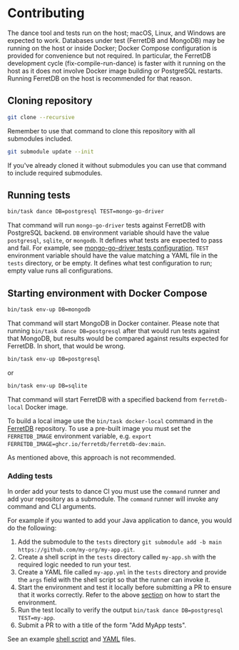# Contributing

The dance tool and tests run on the host; macOS, Linux, and Windows are expected to work.
Databases under test (FerretDB and MongoDB) may be running on the host or inside Docker;
Docker Compose configuration is provided for convenience but not required.
In particular, the FerretDB development cycle (fix-compile-run-dance) is faster with it running on the host
as it does not involve Docker image building or PostgreSQL restarts.
Running FerretDB on the host is recommended for that reason.

## Cloning repository

```sh
git clone --recursive
```

Remember to use that command to clone this repository with all submodules included.

```sh
git submodule update --init
```

If you've already cloned it without submodules you can use that command
to include required submodules.

## Running tests

```sh
bin/task dance DB=postgresql TEST=mongo-go-driver
```

That command will run `mongo-go-driver` tests against FerretDB with PostgreSQL backend.
`DB` environment variable should have the value `postgresql`, `sqlite`, or `mongodb`.
It defines what tests are expected to pass and fail.
For example, see [mongo-go-driver tests configuration](https://github.com/FerretDB/dance/blob/main/tests/mongo-go-driver.yml).
`TEST` environment variable should have the value matching a YAML file in the `tests` directory, or be empty.
It defines what test configuration to run; empty value runs all configurations.

## Starting environment with Docker Compose

```sh
bin/task env-up DB=mongodb
```

That command will start MongoDB in Docker container.
Please note that running `bin/task dance DB=postgresql` after that would run tests against that MongoDB,
but results would be compared against results expected for FerretDB.
In short, that would be wrong.

```sh
bin/task env-up DB=postgresql
```

or

```sh
bin/task env-up DB=sqlite
```

That command will start FerretDB with a specified backend from `ferretdb-local` Docker image.

To build a local image use the `bin/task docker-local` command in the [FerretDB](https://github.com/FerretDB/FerretDB) repository.
To use a pre-built image you must set the `FERRETDB_IMAGE` environment variable,
e.g. `export FERRETDB_IMAGE=ghcr.io/ferretdb/ferretdb-dev:main`.

As mentioned above, this approach is not recommended.

### Adding tests

In order add your tests to dance CI you must use the `command` runner and add your repository as a submodule.
The `command` runner will invoke any command and CLI arguments.

For example if you wanted to add your Java application to dance, you would do the following:

1. Add the submodule to the `tests` directory `git submodule add -b main https://github.com/my-org/my-app.git`.
2. Create a shell script in the `tests` directory called `my-app.sh` with the required logic needed to run your test.
3. Create a YAML file called `my-app.yml` in the `tests` directory
   and provide the `args` field with the shell script so that the runner can invoke it.
4. Start the environment and test it locally before submitting a PR to ensure that it works correctly.
   Refer to the above [section](#starting-environment-with-docker-compose)
   on how to start the environment.
5. Run the test locally to verify the output `bin/task dance DB=postgresql TEST=my-app`.
6. Submit a PR to with a title of the form "Add MyApp tests".

See an example [shell script](https://github.com/FerretDB/dance/blob/main/tests/java-example.sh)
and [YAML](https://github.com/FerretDB/dance/blob/main/tests/java-example.yml) files.
